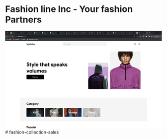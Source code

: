 # Fashion line Inc - Your fashion Partners

![Calm Waters Ltd](public/readMe.png)# fashion-collection-sales
